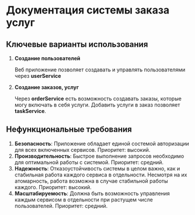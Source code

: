 # Документация системы заказа услуг

## Ключевые варианты использования

1. **Создание пользователей**

    Веб приложение позволяет создавать и управлять пользователями через **userService**

2. **Создание заказов, услуг**

    Через **orderService** есть возможность создавать заказы, которые могу включать в себя услуги. Добавить услуги в заказ позволяет **taskService**.

## Нефункциональные требования

1. **Безопасность**:
Приложение обладает единой состемой авторизации для всех включенных сервисов.
Приоритет: высокий.
2. **Производительность**: 
Быстрое выполнение запросов необходимо для оптимальной работы с системой.
Приоритет: средний.
3. **Надежность**: 
Отказоустойчивость системы в целом важно, как и стабильная работа каждого сервиса в отдельности. Несмотря на их атомарность, работа возможна в случае стабильной работы каждого.
Приоритет: высокий.
4. **Масштабируемость**:
Должна быть возможность управления каждым сервисом в отдельности при растущем числе пользователей.
Приоритет: средний.